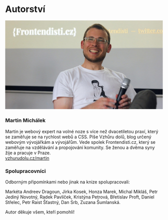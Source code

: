 # Autorství

![Martin Michálek](../dist/images/original/autor.jpg)

### Martin Michálek

Martin je webový expert na volné noze s více než dvacetiletou praxí, který se zaměřuje se na rychlost webů a CSS. Píše Vzhůru dolů, blog určený webovým vývojářkám a vývojářům. Vede spolek Frontendisti.cz, který se zaměřuje na vzdělávání a propojování komunity. Se ženou a dvěma syny žije a pracuje v Praze.  
[vzhurudolu.cz/martin](https://www.vzhurudolu.cz/martin)

### Spolupracovníci

Odborným připomínkami nebo jinak na knize spolupracovali:

Markéta Andreev Dragoun, Jirka Kosek, Honza Marek, Michal Mikláš, Petr Jediný Novotný, Radek Pavlíček, Kristýna Petrová, Břetislav Proft, Daniel Střelec, Petr Raist Šťastný, Dan Srb, Zuzana Šumlanská.

Autor děkuje všem, kteří pomohli!
